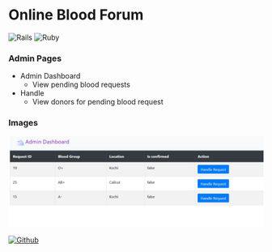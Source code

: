 # Online Blood Forum

![Rails](https://img.shields.io/badge/rails-%23CC0000.svg?style=for-the-badge&logo=ruby-on-rails&logoColor=white)
![Ruby](https://img.shields.io/badge/ruby-%23CC342D.svg?style=for-the-badge&logo=ruby&logoColor=white)

### Admin Pages
- Admin Dashboard
    - View pending blood requests
- Handle
    - View donors for pending blood request
    
### Images
![Admin dashboard](./readme_images/readme_admin_dashboard.jpg)

[![Github](https://img.shields.io/badge/GitHub-100000?style=for-the-badge&logo=github&logoColor=white)](https://github.com/yug-am/)